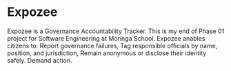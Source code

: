 # Expozee
Expozee is a Governance Accountability Tracker. This is my end of Phase 01 project for Software Engineering at Moringa School. Expozee anables citizens to: Report governance failures,  Tag responsible officials by name, position, and jurisdiction, Remain anonymous or disclose their identity safely.  Demand action.
